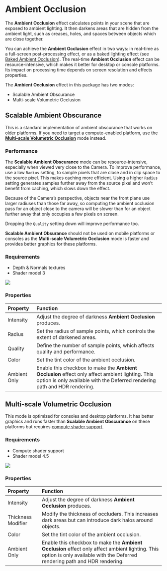 # Ambient Occlusion

The **Ambient Occlusion** effect calculates points in your scene that are exposed to ambient lighting. It then darkens areas that are hidden from the ambient light, such as creases, holes, and spaces between objects which are close together.

You can achieve the **Ambient Occlusion** effect in two ways: in real-time as a full-screen post-processing effect, or as a baked lighting effect (see [Baked Ambient Occlusion](https://docs.unity3d.com/Manual/LightingBakedAmbientOcclusion.html)). The real-time **Ambient Occlusion** effect can be resource-intensive, which makes it better for desktop or console platforms. Its impact on processing time depends on screen resolution and effects properties.

The **Ambient Occlusion** effect in this package has two modes:

- Scalable Ambient Obscurance
- Multi-scale Volumetric Occlusion

## Scalable Ambient Obscurance

This is a standard implementation of ambient obscurance that works on older platforms. If you need to target a compute-enabled platform, use the [**Multi-scale Volumetric Occlusion**](multi-scale-volumetric-occlusion) mode instead.

### Performance

The **Scalable Ambient Obscurance** mode can be resource-intensive, especially when viewed very close to the Camera. To improve performance, use a low `Radius` setting, to sample pixels that are close and in clip space to the source pixel. This makes caching more efficient. Using a higher `Radius` setting generates samples further away from the source pixel and won’t benefit from caching, which slows down the effect. 

Because of the Camera’s perspective, objects near the front plane use larger radiuses than those far away, so computing the ambient occlusion pass for an object close to the camera will be slower than for an object further away that only occupies a few pixels on screen.

Dropping the `Quality` setting down will improve performance too.

**Scalable Ambient Obsurance** should not be used on mobile platforms or consoles as the **Multi-scale Volumetric Occlusion** mode is faster and provides better graphics for these platforms.

### Requirements

- Depth & Normals textures
- Shader model 3


![](images/ssao-1.png)


### Properties

| Property     | Function                                                     |
| :------------ | :------------------------------------------------------------ |
| Intensity    | Adjust the degree of darkness **Ambient Occlusion** produces.                   |
| Radius       | Set the radius of sample points, which controls the extent of darkened areas. |
| Quality      | Define the number of sample points, which affects quality and performance. |
| Color        | Set the tint color of the ambient occlusion.                               |
| Ambient Only | Enable this checkbox to make the **Ambient Occlusion** effect only affect ambient lighting. This option is only available with the Deferred rendering path and HDR rendering. |

<a name="multi-scale-volumetric-occlusion"></a>

## Multi-scale Volumetric Occlusion

This mode is optimized for consoles and desktop platforms. It has better graphics and runs faster than **Scalable Ambient Obscurance** on these platforms but requires [compute shader support](https://docs.unity3d.com/Manual/class-ComputeShader.html).

### Requirements

- Compute shader support
- Shader model 4.5

![](images/ssao-2.png)


### Properties

| Property           | Function                                                     |
| :------------------ | :------------------------------------------------------------ |
| Intensity          | Adjust the degree of darkness **Ambient Occlusion** produces.                  |
| Thickness Modifier | Modify the thickness of occluders. This increases dark areas but can introduce dark halos around objects. |
| Color              | Set the tint color of the ambient occlusion.                                 |
| Ambient Only       | Enable this checkbox to make the **Ambient Occlusion** effect only affect ambient lighting. This option is only available with the Deferred rendering path and HDR rendering. |
